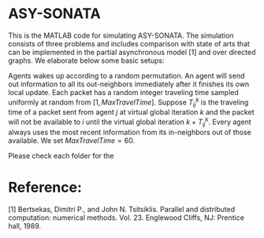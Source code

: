 # ASY-SONATA

This is the MATLAB code for simulating ASY-SONATA.  The simulation consists of three problems and includes comparison with state of arts that can be implemented in the partial asynchronous model [1] and over directed graphs.  We elaborate below some basic setups:

Agents   wakes up according to a random permutation.  An agent will send out information to all its out-neighbors immediately after it finishes its own local update.  Each packet has a random integer traveling time sampled uniformly at random from $[1, MaxTravelTime]$.
Suppose $T_{ij}^k$ is the traveling time of a packet sent from agent $j$ at virtual global iteration $k$ and the packet will not be available to $i$ until the virtual global iteration $k+T_{ij}^k.$  Every agent always uses the most recent information from its in-neighbors out of those available.  We set $MaxTravelTime = 60.$



Please check each folder for the


# Reference:
[1] Bertsekas, Dimitri P., and John N. Tsitsiklis. Parallel and distributed computation: numerical methods. Vol. 23. Englewood Cliffs, NJ: Prentice hall, 1989.
